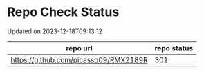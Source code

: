 # Repo Check Status

Updated on 2023-12-18T09:13:12

| repo url | repo status |
| -------- | -------- | 
|  https://github.com/picasso09/RMX2189R |  301 |
